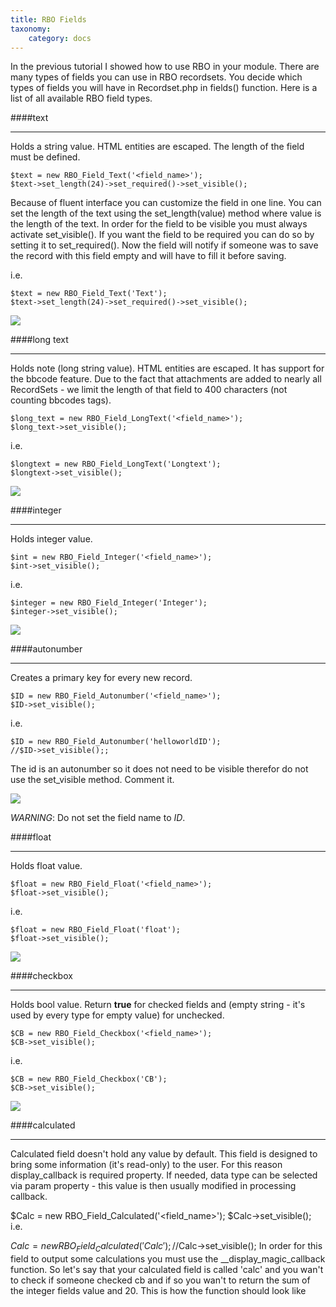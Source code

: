 ```yaml
---
title: RBO Fields
taxonomy:
    category: docs
---
```


In the previous tutorial I showed how to use RBO in your module. There are many types of fields you can use in RBO recordsets. You decide which types of fields you will have in Recordset.php in fields() function. Here is a list of all available RBO field types.

####text
___

Holds a string value. HTML entities are escaped. The length of the field must be defined.

	$text = new RBO_Field_Text('<field_name>');
	$text->set_length(24)->set_required()->set_visible();

Because of fluent interface you can customize the field in one line. You can set the length of the text using the set_length(value) method where value is the length of the text. In order for the field to be visible you must always activate set_visible(). If you want the field to be required you can do so by setting it to set_required(). Now the field will notify if someone was to save the record with this field empty and will have to fill it before saving.

i.e.

	$text = new RBO_Field_Text('Text');
	$text->set_length(24)->set_required()->set_visible();

![](/images/)

####long text
___

Holds note (long string value). HTML entities are escaped. It has support for the bbcode feature. Due to the fact that attachments are added to nearly all RecordSets - we limit the length of that field to 400 characters (not counting bbcodes tags).

	$long_text = new RBO_Field_LongText('<field_name>');
	$long_text->set_visible();

i.e.

	$longtext = new RBO_Field_LongText('Longtext');
	$longtext->set_visible();

![](/images/)

####integer
___

Holds integer value.

	$int = new RBO_Field_Integer('<field_name>');
	$int->set_visible();

i.e.

	$integer = new RBO_Field_Integer('Integer');
	$integer->set_visible();

![](/images/)

####autonumber
___

Creates a primary key for every new record.

	$ID = new RBO_Field_Autonumber('<field_name>');
	$ID->set_visible();

i.e.

	$ID = new RBO_Field_Autonumber('helloworldID');
	//$ID->set_visible();;

The id is an autonumber so it does not need to be visible therefor do not use the set_visible method. Comment it.

![](/images/)

*WARNING*: Do not set the field name to *ID*.

####float
___

Holds float value.

	$float = new RBO_Field_Float('<field_name>');
	$float->set_visible();

i.e.

	$float = new RBO_Field_Float('float');
	$float->set_visible();

![](/images/)

####checkbox
___

Holds bool value. Return **true** for checked fields and (empty string - it's used by every type for empty value) for unchecked.

	$CB = new RBO_Field_Checkbox('<field_name>');
	$CB->set_visible();

i.e.

	$CB = new RBO_Field_Checkbox('CB');
	$CB->set_visible();

![](/images/)

####calculated
___

Calculated field doesn't hold any value by default. This field is designed to bring some information (it's read-only) to the user. For this reason display_callback is required property. If needed, data type can be selected via param property - this value is then usually modified in processing callback.

$Calc = new RBO_Field_Calculated('<field_name>');
$Calc->set_visible();
i.e.

$Calc = new RBO_Field_Calculated('Calc');
//$Calc->set_visible();
In order for this field to output some calculations you must use the __display_magic_callback function. So let's say that your calculated field is called 'calc' and you wan't to check if someone checked cb and if so you wan't to return the sum of the integer fields value and 20. This is how the function should look like